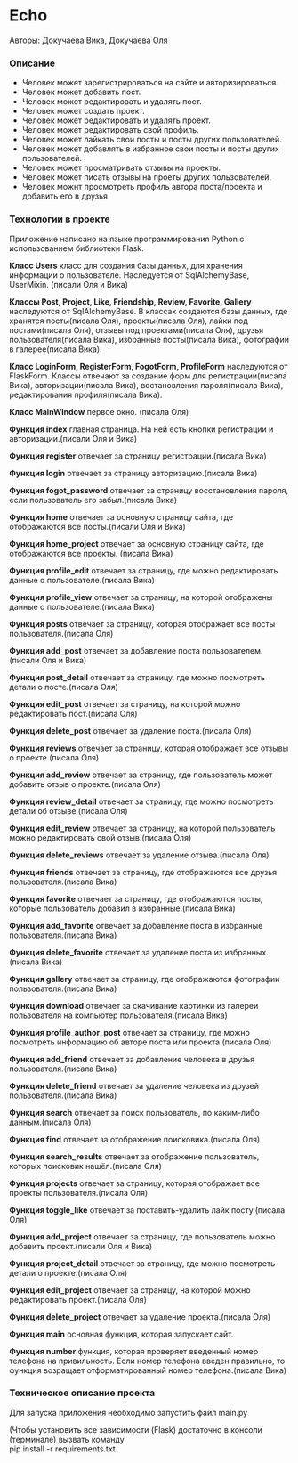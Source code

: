 # Echo #

Авторы: Докучаева Вика, Докучаева Оля

### Описание ###

- Человек может зарегистрироваться на сайте и авторизироваться.
- Человек может добавить пост.
- Человек может редактировать и удалять пост.
- Человек может создать проект.
- Человек может редактировать и удалять проект. 
- Человек может редактировать свой профиль.
- Человек может лайкать свои посты и посты других пользователей.
- Человек может добавлять в избранное свои посты и посты других пользователей.
- Человек может просматривать отзывы на проекты.
- Человек может писать отзывы на проеты других пользователей.
- Человек можнт просмотреть профиль автора поста/проекта и добавить его в друзья

### Технологии в проекте ###
Приложение написано на языке программирования Python c использованием библиотеки Flask.

**Класс Users** класс для создания базы данных, для хранения информации о пользователе. Наследуется от SqlAlchemyBase, UserMixin. (писали Оля и Вика)

**Классы Post, Project, Like, Friendship, Review, Favorite, Gallery** наследуются от SqlAlchemyBase. В классах создаются базы данных, где хранятся посты(писала Оля), проекты(писала Оля), лайки под постами(писала Оля), отзывы под проектами(писала Оля), друзья пользователя(писала Вика), избранные посты(писала Вика), фотографии в галерее(писала Вика).

**Класс LoginForm, RegisterForm, FogotForm, ProfileForm** наследуются от FlaskForm. Классы отвечают за создание форм для регистрации(писала Вика), авторизации(писала Вика), востановления пароля(писала Вика), редактирования профиля(писала Вика).

**Класс MainWindow** первое окно. (писала Оля)

**Функция index** главная страница. На ней есть кнопки регистрации и авторизации.(писали Оля и Вика)

**Функция register** отвечает за страницу регистрации.(писала Вика)

**Функция login** отвечает за страницу авторизацию.(писала Вика)

**Функция fogot_password** отвечает за страницу восстановления пароля, если пользователь его забыл.(писала Вика)

**Функция home** отвечает за основную страницу сайта, где отображаются все посты.(писали Оля и Вика)

**Функция home_project** отвечает за основную страницу сайта, где отображаются все проекты. (писала Вика)

**Функция profile_edit** отвечает за страницу, где можно редактировать данные о пользователе.(писала Вика)

**Функция profile_view** отвечает за страницу, на которой отображены данные о пользователе.(писала Вика)

**Функция posts** отвечает за страницу, которая отображает все посты пользователя.(писала Оля)

**Функция add_post** отвечает за добавление поста пользователем.(писали Оля и Вика)

**Функция post_detail** отвечает за страницу, где можно посмотреть детали о посте.(писала Оля)

**Функция edit_post** отвечает за страницу, на которой можно редактировать пост.(писала Оля)

**Функция delete_post** отвечает за удаление поста.(писала Оля)

**Функция reviews** отвечает за страницу, которая отображает все отзывы о проекте.(писала Оля)

**Функция add_review** отвечает за страницу, где пользователь может добавить отзыв о проекте.(писала Оля)

**Функция review_detail** отвечает за страницу, где можно посмотреть детали об отзыве.(писала Оля)

**Функция edit_review** отвечает за страницу, на которой пользователь можно редактировать свой отзыв.(писала Оля)

**Функция delete_reviews** отвечает за удаление отзыва.(писала Оля)

**Функция friends** отвечает за страницу, где отображаются все друзья пользователя.(писала Вика)

**Функция favorite** отвечает за страницу, где отображаются посты, которые пользователь добавил в избранные.(писала Вика)

**Функция add_favorite** отвечает за добавление поста в избранные пользователя.(писала Вика)

**Функция delete_favorite** отвечает за удаление поста из избранных.(писала Вика)

**Функция gallery** отвечает за страницу, где отображаются фотографии пользователя.(писала Вика)

**Функция download** отвечает за скачивание картинки из галереи пользователя на компьютер пользователя.(писала Вика)

**Функция profile_author_post** отвечает за страницу, где можно посмотреть информацию об авторе поста или проекта.(писала Оля)

**Функция add_friend** отвечает за добавление человека в друзья пользователя.(писала Вика)

**Функция delete_friend** отвечает за удаление человека из друзей пользователя.(писала Вика)

**Функция search** отвечает за поиск пользователь, по каким-либо данным.(писала Оля)

**Функция find** отвечает за отображение поисковика.(писала Оля)

**Функция search_results** отвечает за отображение пользователь, которых поисковик нашёл.(писала Оля)

**Функция projects** отвечает за страницу, которая отображает все проекты пользователя.(писала Оля)

**Функция toggle_like** отвечает за поставить-удалить лайк посту.(писала Оля)

**Функция add_project** отвечает за страницу, где пользователь можно добавить проект.(писали Оля и Вика)

**Функция project_detail** отвечает за страницу, где можно посмотреть детали о проекте.(писала Оля)

**Функция edit_project** отвечает за страницу, на которой можно редактировать проект.(писала Оля)

**Функция delete_project** отвечает за удаление проекта.(писала Оля)

**Функция main** основная функция, которая запускает сайт.

**Функция number** функция, которая проверяет введенный номер телефона на привильность. Если номер телефона введен правильно, то функция возращает отформатированный номер телефона.(писала Вика)


### Техническое описание проекта ###
Для запуска приложения необходимо запустить файл main.py


(Чтобы установить все зависимости (Flask) 
достаточно в консоли (терминале) вызвать команду  
pip install -r requirements.txt